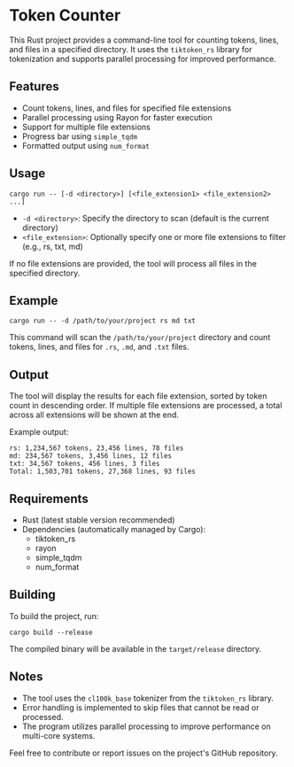# Token Counter

This Rust project provides a command-line tool for counting tokens, lines, and files in a specified directory. It uses the `tiktoken_rs` library for tokenization and supports parallel processing for improved performance.

## Features

- Count tokens, lines, and files for specified file extensions
- Parallel processing using Rayon for faster execution
- Support for multiple file extensions
- Progress bar using `simple_tqdm`
- Formatted output using `num_format`

## Usage

```
cargo run -- [-d <directory>] [<file_extension1> <file_extension2> ...]
```

- `-d <directory>`: Specify the directory to scan (default is the current directory)
- `<file_extension>`: Optionally specify one or more file extensions to filter (e.g., rs, txt, md)

If no file extensions are provided, the tool will process all files in the specified directory.

## Example

```
cargo run -- -d /path/to/your/project rs md txt
```

This command will scan the `/path/to/your/project` directory and count tokens, lines, and files for `.rs`, `.md`, and `.txt` files.

## Output

The tool will display the results for each file extension, sorted by token count in descending order. If multiple file extensions are processed, a total across all extensions will be shown at the end.

Example output:
```
rs: 1,234,567 tokens, 23,456 lines, 78 files
md: 234,567 tokens, 3,456 lines, 12 files
txt: 34,567 tokens, 456 lines, 3 files
Total: 1,503,701 tokens, 27,368 lines, 93 files
```

## Requirements

- Rust (latest stable version recommended)
- Dependencies (automatically managed by Cargo):
  - tiktoken_rs
  - rayon
  - simple_tqdm
  - num_format

## Building

To build the project, run:

```
cargo build --release
```

The compiled binary will be available in the `target/release` directory.

## Notes

- The tool uses the `cl100k_base` tokenizer from the `tiktoken_rs` library.
- Error handling is implemented to skip files that cannot be read or processed.
- The program utilizes parallel processing to improve performance on multi-core systems.

Feel free to contribute or report issues on the project's GitHub repository.